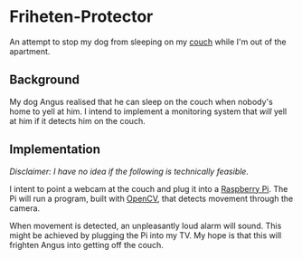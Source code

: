 # Friheten-Protector

An attempt to stop my dog from sleeping on my [couch][friheten] while I'm out of
the apartment.


## Background

My dog Angus realised that he can sleep on the couch when nobody's home to yell
at him. I intend to implement a monitoring system that _will_ yell at him if it
detects him on the couch.


## Implementation

*Disclaimer: I have no idea if the following is technically feasible.*

I intent to point a webcam at the couch and plug it into a [Raspberry Pi][pi].
The Pi will run a program, built with [OpenCV][opencv], that detects movement
through the camera.

When movement is detected, an unpleasantly loud alarm will sound. This might
be achieved by plugging the Pi into my TV. My hope is that this will frighten
Angus into getting off the couch.



 [friheten]: http://www.ikea.com/us/en/catalog/products/70243038/#/50242997
 [pi]: https://www.raspberrypi.org/products/raspberry-pi-2-model-b/
 [opencv]: http://opencv.org/
